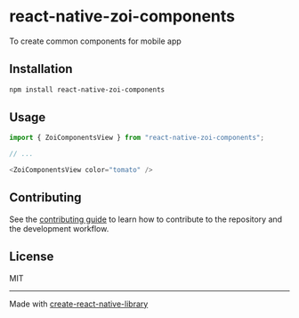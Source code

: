 # react-native-zoi-components

To create common components for mobile app

## Installation

```sh
npm install react-native-zoi-components
```

## Usage

```js
import { ZoiComponentsView } from "react-native-zoi-components";

// ...

<ZoiComponentsView color="tomato" />
```

## Contributing

See the [contributing guide](CONTRIBUTING.md) to learn how to contribute to the repository and the development workflow.

## License

MIT

---

Made with [create-react-native-library](https://github.com/callstack/react-native-builder-bob)
